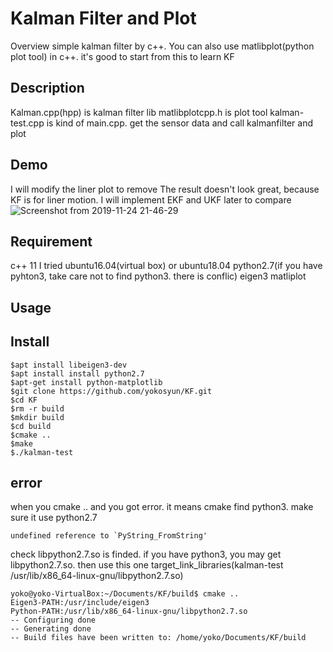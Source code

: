 Kalman Filter and Plot
=============
Overview
simple kalman filter by c++. You can also use matlibplot(python plot tool) in c++.
it's good to start from this to learn KF

## Description
Kalman.cpp(hpp) is kalman filter lib
matlibplotcpp.h is plot tool
kalman-test.cpp is kind of main.cpp. get the sensor data and call kalmanfilter and plot

## Demo
I will modify the liner plot to remove
The result doesn't look great, because KF is for liner motion. I will implement EKF and UKF later to compare 
![Screenshot from 2019-11-24 21-46-29](https://user-images.githubusercontent.com/45687080/69494896-31eb2000-0f04-11ea-951e-9304ab4f59ab.png)

## Requirement
c++ 11
I tried ubuntu16.04(virtual box) or ubuntu18.04
python2.7(if you have pyhton3, take care not to find python3. there is conflic)
eigen3
matliplot

## Usage

## Install
```
$apt install libeigen3-dev 
$apt install install python2.7
$apt-get install python-matplotlib
$git clone https://github.com/yokosyun/KF.git
$cd KF
$rm -r build
$mkdir build
$cd build
$cmake ..
$make
$./kalman-test

```

## error
when you cmake .. and you got error. it means cmake find python3. make sure it use python2.7
```
undefined reference to `PyString_FromString'
```
check libpython2.7.so is finded. if you have python3, you may get libpython2.7.so. then use this one
target_link_libraries(kalman-test /usr/lib/x86_64-linux-gnu/libpython2.7.so)
```
yoko@yoko-VirtualBox:~/Documents/KF/build$ cmake ..
Eigen3-PATH:/usr/include/eigen3
Python-PATH:/usr/lib/x86_64-linux-gnu/libpython2.7.so
-- Configuring done
-- Generating done
-- Build files have been written to: /home/yoko/Documents/KF/build
```
